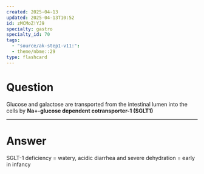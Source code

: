 ```yaml
---
created: 2025-04-13
updated: 2025-04-13T10:52
id: zMCMoZ!YJ9
specialty: gastro
specialty_id: 70
tags:
  - "source/ak-step1-v11:": 
  - theme/nbme::29
type: flashcard
---
```


# Question
Glucose and galactose are transported from the intestinal lumen into the cells by **Na+-glucose dependent cotransporter-1 (SGLT1)**

---

# Answer
SGLT-1 deficiency = watery, acidic diarrhea and severe dehydration = early in infancy